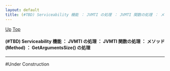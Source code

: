 ```yaml
---
layout: default
title: (#TBD) Serviceability 機能 ： JVMTI の処理 ： JVMTI 関数の処理 ： メソッド (Method) ： GetArgumentsSize() の処理
---
```

[Up](nofo_1oJGp.html) [Top](../index.html)

#### (#TBD) Serviceability 機能 ： JVMTI の処理 ： JVMTI 関数の処理 ： メソッド (Method) ： GetArgumentsSize() の処理

--- 
#Under Construction







